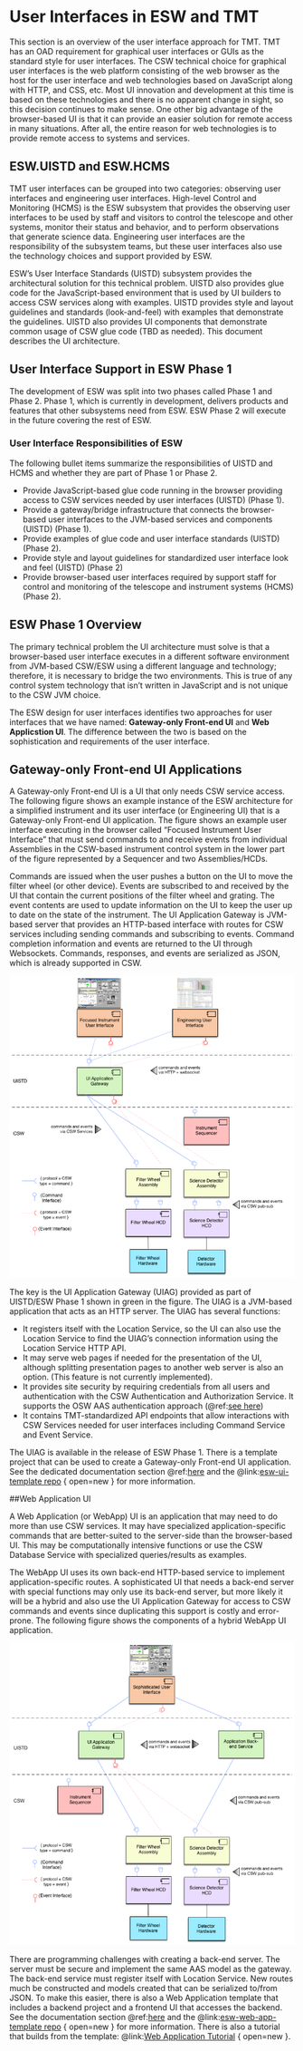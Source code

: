 # User Interfaces in ESW and TMT

This section is an overview of the user interface approach for TMT.
TMT has an OAD requirement for graphical user interfaces or GUIs as the standard style for user interfaces. The CSW technical choice for 
graphical user interfaces is the web platform consisting of the web browser as the host for the user interface and web 
technologies based on JavaScript along with HTTP, and CSS, etc. Most UI innovation and development at this time is 
based on these technologies and there is no apparent change in sight, so this decision continues to make sense.
One other big advantage of the browser-based UI is that it can provide an easier solution for remote access in many situations. 
After all, the entire reason for web technologies is to provide remote access to systems and services.

## ESW.UISTD and ESW.HCMS

TMT user interfaces can be grouped into two categories: observing user interfaces and engineering user interfaces.
High-level Control and Monitoring (HCMS) is the ESW subsystem that provides the observing user interfaces 
to be used by staff and visitors to control the telescope and other systems, monitor their
status and behavior, and to perform observations that generate science data. Engineering user interfaces are 
the responsibility of the subsystem teams, but these user interfaces also use the technology choices and support provided
by ESW.

ESW’s User Interface Standards (UISTD) subsystem provides the architectural solution for this technical problem.
UISTD also provides glue code for the JavaScript-based environment that is used by UI builders to access CSW services 
along with examples. UISTD provides style and layout guidelines and standards (look-and-feel) with examples that demonstrate 
the guidelines. UISTD also provides UI components that demonstrate common usage of CSW glue code (TBD as needed). 
This document describes the UI architecture.

## User Interface Support in ESW Phase 1

The development of ESW was split into two phases called Phase 1 and Phase 2. Phase 1, which is currently in development,
delivers products and features that other subsystems need from ESW. ESW Phase 2 will execute in the future covering the 
rest of ESW. 

### User Interface Responsibilities of ESW
The following bullet items summarize the responsibilities of UISTD and HCMS and whether they are part of Phase 1 or Phase 2.

* Provide JavaScript-based glue code running in the browser providing access to CSW services needed by user interfaces (UISTD) (Phase 1).
* Provide a gateway/bridge infrastructure that connects the browser-based user interfaces to the JVM-based services and components (UISTD) (Phase 1).
* Provide examples of glue code and user interface standards (UISTD) (Phase 2).
* Provide style and layout guidelines for standardized user interface look and feel (UISTD) (Phase 2)
* Provide browser-based user interfaces required by support staff for control and monitoring of the telescope and instrument systems (HCMS) (Phase 2).

## ESW Phase 1 Overview

The primary technical problem the UI architecture must solve is that a browser-based user interface executes in a different 
software environment from JVM-based CSW/ESW using a different language and technology; therefore, it is necessary to bridge the 
two environments. This is true of any control system technology that isn’t written in JavaScript and is not unique to 
the CSW JVM choice.

The ESW design for user interfaces identifies two approaches for user interfaces that we have named: **Gateway-only Front-end UI** and **Web Applicstion UI**. The
difference between the two is based on the sophistication and requirements of the user interface.

## Gateway-only Front-end UI Applications

A Gateway-only Front-end UI is a UI that only needs CSW service access. The following figure shows an example instance of the 
ESW architecture for a simplified instrument and its user interface (or Engineering UI) that is a Gateway-only Front-end UI application.
The figure shows an example user interface executing in the browser called “Focused Instrument User Interface” that must 
send commands to and receive events from individual Assemblies in the CSW-based instrument control system in the 
lower part of the figure represented by a Sequencer and two Assemblies/HCDs.

Commands are issued when the user pushes a button on the UI to move the filter wheel (or other device). Events are 
subscribed to and received by the UI that contain the current positions of the filter wheel and grating. 
The event contents are used to update information on the UI to keep the user up to date on the state of the instrument.
The UI Application Gateway is JVM-based server that provides an HTTP-based interface with routes for CSW services including 
sending commands and subscribing to events. Command completion information and events are returned to the 
UI through Websockets. Commands, responses, and events are serialized as JSON, which is already supported in CSW.

![ESW Gateway](../images/gateway/GatewayFrontend.png)

The key is the UI Application Gateway (UIAG) provided as part of UISTD/ESW Phase 1 shown in green in the figure. 
The UIAG is a JVM-based application that acts as an HTTP server. The UIAG has several functions:

* It registers itself with the Location Service, so the UI can also use the Location Service to find the UIAG’s connection 
information using the Location Service HTTP API.
* It may serve web pages if needed for the presentation of the UI, although splitting presentation pages to another web server is 
also an option. (This feature is not currently implemented).
* It provides site security by requiring credentials from all users and authentication with the CSW Authentication and Authorization 
Service. It supports the OSW AAS authentication approach (@ref:[see here](gateway.md))
* It contains TMT-standardized API endpoints that allow interactions with CSW Services needed for user interfaces
including Command Service and Event Service.

The UIAG is available in the release of ESW Phase 1. There is a template project that can be used to create a Gateway-only Front-end UI
application. See the dedicated documentation section @ref:[here](frontend-template.md) and the @link:[esw-ui-template repo](https://github.com/tmtsoftware/esw-ui-template.g8) { open=new }
for more information.

##Web Application UI

A Web Application (or WebApp) UI is an application that may need to do more than use CSW services. It may have specialized application-specific
commands that are better-suited to the server-side than the browser-based UI. This may be computationally
intensive functions or use the CSW Database Service with specialized queries/results as examples.

The WebApp UI uses its own back-end HTTP-based service to implement application-specific routes. A sophisticated
UI that needs a back-end server with special functions may only use its back-end server, but more likely it will be a hybrid
and also use the UI Application Gateway for access to CSW commands and events since
duplicating this support is costly and error-prone. The following figure shows the components of a hybrid WebApp UI application.

![ESW Gateway](../images/gateway/BackendExample.png)

There are programming challenges with creating a back-end server. The server must be secure and implement the same AAS model as the
gateway. The back-end service must register itself with Location Service. New routes much be constructed and models created that can
be serialized to/from JSON.  To make this easier, there is also a Web Application
template that includes a backend project and a frontend UI that accesses the backend. 
See the documentation section @ref:[here](backend-template.md) and the @link:[esw-web-app-template repo](https://github.com/tmtsoftware/esw-web-app-template.g8) { open=new }
for more information. There is also a tutorial that builds from the template: @link:[Web Application Tutorial](https://tmtsoftware.github.io/esw-web-app-example/0.1.0-SNAPSHOT/index.html) { open=new }.
